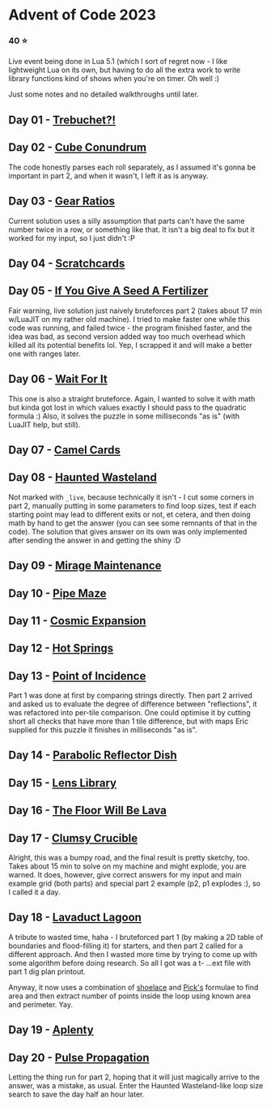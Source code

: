 ﻿# Advent of Code 2023
### 40 :star:
Live event being done in Lua 5.1 (which I sort of regret now - I like lightweight Lua on its own, but having to do all the extra work to write library functions kind of shows when you're on timer. Oh well :)

Just some notes and no detailed walkthroughs until later.
## Day 01 - [Trebuchet?!](https://adventofcode.com/2023/day/1)
## Day 02 - [Cube Conundrum](https://adventofcode.com/2023/day/2)
The code honestly parses each roll separately, as I assumed it's gonna be important in part 2, and when it wasn't, I left it as is anyway.
## Day 03 - [Gear Ratios](https://adventofcode.com/2023/day/3)
Current solution uses a silly assumption that parts can't have the same number twice in a row, or something like that. It isn't a big deal to fix but it worked for my input, so I just didn't :P
## Day 04 - [Scratchcards](https://adventofcode.com/2023/day/4)
## Day 05 - [If You Give A Seed A Fertilizer](https://adventofcode.com/2023/day/5)
Fair warning, live solution just naively bruteforces part 2 (takes about 17 min w/LuaJIT on my rather old machine). I tried to make faster one while this code was running, and failed twice - the program finished faster, and the idea was bad, as second version added way too much overhead which killed all its potential benefits lol. Yep, I scrapped it and will make a better one with ranges later.
## Day 06 - [Wait For It](https://adventofcode.com/2023/day/6)
This one is also a straight bruteforce. Again, I wanted to solve it with math but kinda got lost in which values exactly I should pass to the quadratic formula :) Also, it solves the puzzle in some milliseconds "as is" (with LuaJIT help, but still).
## Day 07 - [Camel Cards](https://adventofcode.com/2023/day/7)
## Day 08 - [Haunted Wasteland](https://adventofcode.com/2023/day/8)
Not marked with `_live`, because technically it isn't - I cut some corners in part 2, manually putting in some parameters to find loop sizes, test if each starting point may lead to different exits or not, et cetera, and then doing math by hand to get the answer (you can see some remnants of that in the code). The solution that gives answer on its own was only implemented after sending the answer in and getting the shiny :D
## Day 09 - [Mirage Maintenance](https://adventofcode.com/2023/day/9)
## Day 10 - [Pipe Maze](https://adventofcode.com/2023/day/10)
## Day 11 - [Cosmic Expansion](https://adventofcode.com/2023/day/11)
## Day 12 - [Hot Springs](https://adventofcode.com/2023/day/12)
## Day 13 - [Point of Incidence](https://adventofcode.com/2023/day/13)
Part 1 was done at first by comparing strings directly. Then part 2 arrived and asked us to evaluate the degree of difference between "reflections", it was refactored into per-tile comparison. One could optimise it by cutting short all checks that have more than 1 tile difference, but with maps Eric supplied for this puzzle it finishes in milliseconds "as is".
## Day 14 - [Parabolic Reflector Dish](https://adventofcode.com/2023/day/14)
## Day 15 - [Lens Library](https://adventofcode.com/2023/day/15)
## Day 16 - [The Floor Will Be Lava](https://adventofcode.com/2023/day/16)
## Day 17 - [Clumsy Crucible](https://adventofcode.com/2023/day/17)
Alright, this was a bumpy road, and the final result is pretty sketchy, too. Takes about 15 min to solve on my machine and might explode, you are warned. It does, however, give correct answers for my input and main example grid (both parts) and special part 2 example (p2, p1 explodes :), so I called it a day.
## Day 18 - [Lavaduct Lagoon](https://adventofcode.com/2023/day/18)
A tribute to wasted time, haha - I bruteforced part 1 (by making a 2D table of boundaries and flood-filling it) for starters, and then part 2 called for a different approach. And then I wasted more time by trying to come up with some algorithm before doing research. So all I got was a t- ...ext file with part 1 dig plan printout.

Anyway, it now uses a combination of [shoelace](https://en.wikipedia.org/wiki/Shoelace_formula) and [Pick's](https://en.wikipedia.org/wiki/Pick%27s_theorem) formulae to find area and then extract number of points inside the loop using known area and perimeter. Yay.
## Day 19 - [Aplenty](https://adventofcode.com/2023/day/19)
## Day 20 - [Pulse Propagation](https://adventofcode.com/2023/day/20)
Letting the thing run for part 2, hoping that it will just magically arrive to the answer, was a mistake, as usual. Enter the Haunted Wasteland-like loop size search to save the day half an hour later.
